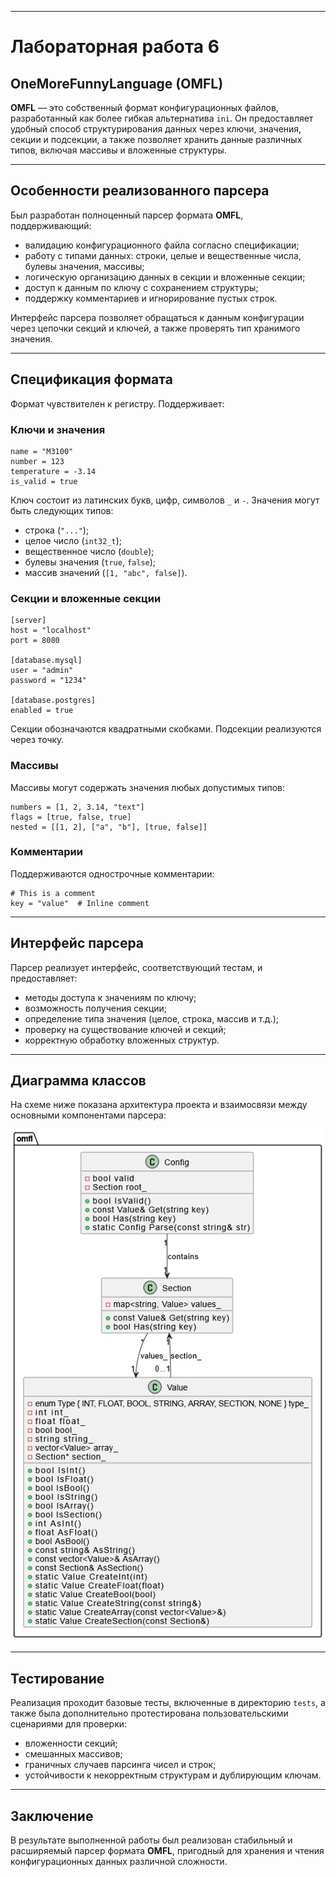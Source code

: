 
---

# Лабораторная работа 6

## OneMoreFunnyLanguage (OMFL)

**OMFL** — это собственный формат конфигурационных файлов, разработанный как более гибкая альтернатива `ini`. Он предоставляет удобный способ структурирования данных через ключи, значения, секции и подсекции, а также позволяет хранить данные различных типов, включая массивы и вложенные структуры.

---

## Особенности реализованного парсера

Был разработан полноценный парсер формата **OMFL**, поддерживающий:

- валидацию конфигурационного файла согласно спецификации;
- работу с типами данных: строки, целые и вещественные числа, булевы значения, массивы;
- логическую организацию данных в секции и вложенные секции;
- доступ к данным по ключу с сохранением структуры;
- поддержку комментариев и игнорирование пустых строк.

Интерфейс парсера позволяет обращаться к данным конфигурации через цепочки секций и ключей, а также проверять тип хранимого значения.

---

## Спецификация формата

Формат чувствителен к регистру. Поддерживает:

### Ключи и значения

```text
name = "M3100"
number = 123
temperature = -3.14
is_valid = true
```

Ключ состоит из латинских букв, цифр, символов `_` и `-`. Значения могут быть следующих типов:

- строка (`"..."`);
- целое число (`int32_t`);
- вещественное число (`double`);
- булевы значения (`true`, `false`);
- массив значений (`[1, "abc", false]`).

### Секции и вложенные секции

```text
[server]
host = "localhost"
port = 8080

[database.mysql]
user = "admin"
password = "1234"

[database.postgres]
enabled = true
```

Секции обозначаются квадратными скобками. Подсекции реализуются через точку.

### Массивы

Массивы могут содержать значения любых допустимых типов:

```text
numbers = [1, 2, 3.14, "text"]
flags = [true, false, true]
nested = [[1, 2], ["a", "b"], [true, false]]
```

### Комментарии

Поддерживаются однострочные комментарии:

```text
# This is a comment
key = "value"  # Inline comment
```

---

## Интерфейс парсера

Парсер реализует интерфейс, соответствующий тестам, и предоставляет:

- методы доступа к значениям по ключу;
- возможность получения секции;
- определение типа значения (целое, строка, массив и т.д.);
- проверку на существование ключей и секций;
- корректную обработку вложенных структур.

---

## Диаграмма классов

На схеме ниже показана архитектура проекта и взаимосвязи между основными компонентами парсера:

![Диаграмма классов](images/classes.png)

---

## Тестирование

Реализация проходит базовые тесты, включенные в директорию `tests`, а также была дополнительно протестирована пользовательскими сценариями для проверки:

- вложенности секций;
- смешанных массивов;
- граничных случаев парсинга чисел и строк;
- устойчивости к некорректным структурам и дублирующим ключам.

---

## Заключение

В результате выполненной работы был реализован стабильный и расширяемый парсер формата **OMFL**, пригодный для хранения и чтения конфигурационных данных различной сложности.